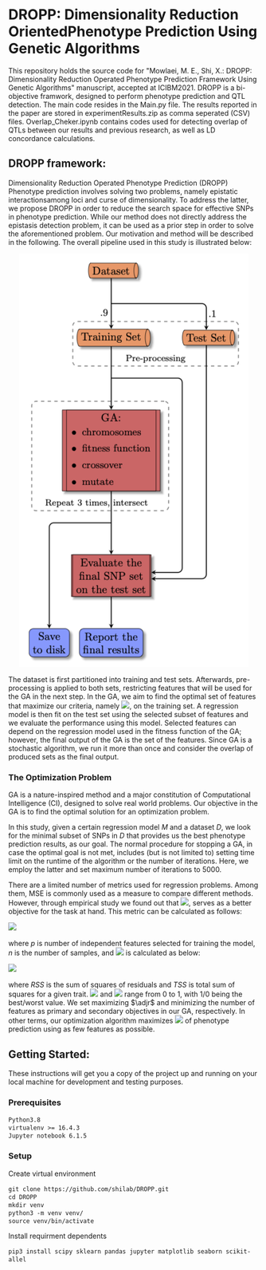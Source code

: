 # DROPP: Dimensionality Reduction OrientedPhenotype Prediction Using Genetic Algorithms

This repository holds the source code for "Mowlaei, M. E., Shi, X.: DROPP: Dimensionality Reduction Operated Phenotype Prediction Framework Using Genetic Algorithms" manuscript, accepted at ICIBM2021. DROPP is a bi-objective framwork, designed to perform phenotype prediction and QTL detection. The main code resides in the Main.py file. The results reported in the paper are stored in experimentResults.zip as comma seperated (CSV) files. Overlap_Cheker.ipynb contains codes used for detecting overlap of QTLs between our results and previous research, as well as LD concordance calculations.

## DROPP framework:
Dimensionality Reduction Operated Phenotype Prediction (DROPP) Phenotype prediction involves solving two problems, namely epistatic interactionsamong loci and curse of dimensionality. To address the latter, we propose DROPP in order to reduce the search space for effective SNPs in phenotype prediction. While our method does not directly address the epistasis detection problem, it can be used as a prior step in order to solve the aforementioned problem. Our motivation and method will be described in the following. The overall pipeline used in this study is illustrated below:

<p align="center">
  <img width="460" height="auto" src="https://github.com/shilab/DROPP/blob/3fdca0252e373ffe5194a2aa9bb0a07762a3f80e/assets/Figure%203.png">
</p>


The dataset is first partitioned into training and test sets. Afterwards, pre-processing is applied to both sets, restricting features that will be  used for the GA in the next step. In the GA, we aim to find the optimal set of features that maximize our criteria, namely <img src="https://render.githubusercontent.com/render/math?math=R^{2}_{adj}">, on the training set. A regression model is then fit on the test set using the selected subset of features and we evaluate the performance using this model. Selected features can depend on the regression model used in the fitness function of the GA; however, the final output of the GA is the set of the features. Since GA is a stochastic algorithm, we run it more than once and consider the overlap of produced sets as the final output.

### The Optimization Problem

GA is a nature-inspired method and a major constitution of Computational Intelligence (CI), designed to solve real world problems. Our objective in the GA is to find the optimal solution for an optimization problem.
	
In this study, given a certain regression model *M* and a dataset *D*, we look for the minimal subset of SNPs in *D* that provides us the best phenotype prediction results, as our goal. The normal procedure for stopping a GA, in case the optimal goal is not met, includes (but is not limited to) setting time limit on the runtime of the algorithm or the number of iterations. Here, we employ the latter and set maximum number of iterations to 5000.

There are a limited number of metrics used for regression problems. Among them, MSE is commonly used as a measure to compare different methods. However, through empirical study we found out that <img src="https://render.githubusercontent.com/render/math?math=R^{2}_{adj}">, serves as a better objective for the task at hand. This metric can be calculated as follows:

<img src="https://render.githubusercontent.com/render/math?math=R^{2}_{adj} = 1 - \dfrac{(1-R^2) (n - 1)}{n-p-1};">

where *p* is number of independent features selected for training the model, *n* is the number of samples, and <img src="https://render.githubusercontent.com/render/math?math=R^{2}"> is calculated as below:

<img src="https://render.githubusercontent.com/render/math?math=R^{2} = 1 - \dfrac{RSS}{TSS}">


where *RSS* is the sum of squares of residuals and *TSS* is total sum of squares for a given trait. <img src="https://render.githubusercontent.com/render/math?math=R^{2}_{adj}">  and <img src="https://render.githubusercontent.com/render/math?math=R^{2}"> range from 0 to 1, with 1/0 being the best/worst value. We set maximizing $\adjr$ and minimizing the number of features as primary and secondary objectives in our GA, respectively. In other terms, our optimization algorithm maximizes <img src="https://render.githubusercontent.com/render/math?math=R^{2}_{adj}"> of phenotype prediction using as few features as possible.

## Getting Started:

These instructions will get you a copy of the project up and running on your local machine for development and testing purposes. 

### Prerequisites
```
Python3.8 
virtualenv >= 16.4.3
Jupyter notebook 6.1.5
```
### Setup

Create virtual environment

```
git clone https://github.com/shilab/DROPP.git
cd DROPP
mkdir venv
python3 -m venv venv/
source venv/bin/activate
```
Install requirment dependents
```
pip3 install scipy sklearn pandas jupyter matplotlib seaborn scikit-allel
```
